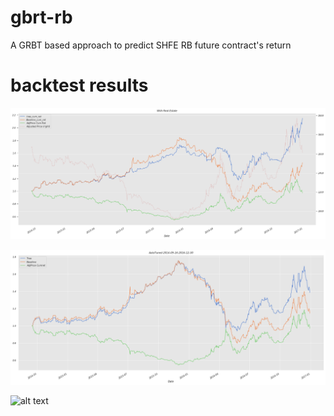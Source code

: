 # gbrt-rb
A GRBT based approach to predict SHFE RB future contract's return 

# backtest results


![alt text](pic/Short.png)


![alt text](pic/Short2.png)


![alt text](https://github.com/DieterFishLi/grbt-rb/blob/b487543d9783e9ea8080ec412db2a09b5bc98407/pic/AutoTuned%202013-09-04_2021-03-26.png)

